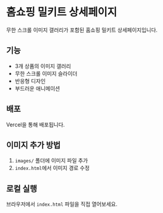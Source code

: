 # 홈쇼핑 밀키트 상세페이지

무한 스크롤 이미지 갤러리가 포함된 홈쇼핑 밀키트 상세페이지입니다.

## 기능
- 3개 상품의 이미지 갤러리
- 무한 스크롤 이미지 슬라이더
- 반응형 디자인
- 부드러운 애니메이션

## 배포
Vercel을 통해 배포됩니다.

## 이미지 추가 방법
1. `images/` 폴더에 이미지 파일 추가
2. `index.html`에서 이미지 경로 수정

## 로컬 실행
브라우저에서 `index.html` 파일을 직접 열어보세요.
